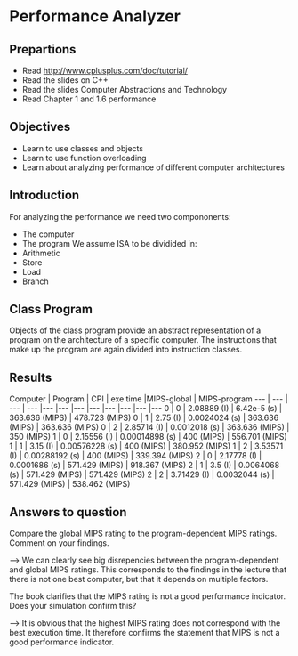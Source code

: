 # Performance Analyzer
## Prepartions
* Read http://www.cplusplus.com/doc/tutorial/
* Read the slides on C++
* Read the slides Computer Abstractions and Technology
* Read Chapter 1 and 1.6 performance

## Objectives
* Learn to use classes and objects
* Learn to use function overloading
* Learn about analyzing performance of different computer architectures

## Introduction
For analyzing the performance we need two compononents:
* The computer
* The program
We assume ISA to be dividided in:
* Arithmetic
* Store
* Load
* Branch

## Class Program
Objects of the class program provide an abstract representation of a program on the architecture of a specific computer. The instructions that make up the program are again divided into instruction classes.

## Results

Computer | Program | CPI | exe time |MIPS-global | MIPS-program
--- | --- | --- | --- |--- |--- |--- |--- |--- |--- |--- |---
0 | 0 | 2.08889 (I) | 6.42e-5 (s) | 363.636 (MIPS) | 478.723 (MIPS)
0 | 1 | 2.75 (I) | 0.0024024 (s) | 363.636 (MIPS) | 363.636 (MIPS)
0 | 2 | 2.85714 (I) | 0.0012018 (s) | 363.636 (MIPS) | 350 (MIPS)
1 | 0 | 2.15556 (I) | 0.00014898 (s) | 400 (MIPS) | 556.701 (MIPS)
1 | 1 | 3.15 (I) | 0.00576228 (s) | 400 (MIPS) | 380.952 (MIPS)
1 | 2 | 3.53571 (I) | 0.00288192 (s) | 400 (MIPS) | 339.394 (MIPS)
2 | 0 | 2.17778 (I) | 0.0001686 (s) | 571.429 (MIPS) | 918.367 (MIPS)
2 | 1 | 3.5 (I) | 0.0064068 (s) | 571.429 (MIPS) | 571.429 (MIPS)
2 | 2 | 3.71429 (I) | 0.0032044 (s) | 571.429 (MIPS) | 538.462 (MIPS)

## Answers to question
Compare the global MIPS rating to the program-dependent MIPS ratings. Comment on your findings.

--> We can clearly see big disrepencies between the program-dependent and global MIPS ratings. This corresponds to the findings in the lecture that there is not one best computer, but that it depends on multiple factors.

The book clarifies that the MIPS rating is not a good performance indicator. Does your simulation confirm this?

--> It is obvious that the highest MIPS rating does not correspond with the best execution time. It therefore confirms the statement that MIPS is not a good performance indicator.
